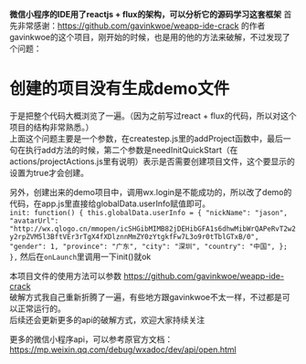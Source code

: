**微信小程序的IDE用了reactjs + flux的架构，可以分析它的源码学习这套框架**
首先非常感谢：https://github.com/gavinkwoe/weapp-ide-crack 的作者gavinkwoe的这个项目，刚开始的时候，也是用的他的方法来破解，不过发现了个问题：  
# 创建的项目没有生成demo文件  
于是把整个代码大概浏览了一遍。（因为之前写过react + flux的代码，所以对这个项目的结构非常熟悉。）  
上面这个问题主要是一个参数，在createstep.js里的addProject函数中，最后一句在执行add方法的时候，第二个参数是needInitQuickStart（在actions/projectActions.js里有说明）表示是否需要创建项目文件，这个要显示的设置为true才会创建。  

另外，创建出来的demo项目中，调用wx.login是不能成功的，所以改了demo的代码，在app.js里直接给globalData.userInfo赋值即可。  
`
init: function() {
  this.globalData.userInfo = {
    "nickName": "jason",
    "avatarUrl": "http://wx.qlogo.cn/mmopen/icSHGibMIMB82jDEHibGFA1s6dhwMibWrQAPeRvT2w2y2rpZVM5l3BftVEr3rTgX4fXDlznnMmZY0zYtgkfFw7L3o9r0tTblGTxB/0",
    "gender": 1,
    "province": "广东",
    "city": "深圳",
    "country": "中国",
  };
},
`
然后在`onLaunch`里调用一下init()就ok

本项目文件的使用方法可以参数 https://github.com/gavinkwoe/weapp-ide-crack   
破解方式我自己重新折腾了一遍，有些地方跟gavinkwoe不太一样，不过都是可以正常运行的。  
后续还会更新更多的api的破解方式，欢迎大家持续关注  


更多的微信小程序api，可以参考原官方文档：https://mp.weixin.qq.com/debug/wxadoc/dev/api/open.html  